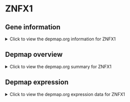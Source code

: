 <h1>ZNFX1</h1>

<h2>Gene information</h2>
<details>
  <summary>Click to view the depmap.org information for ZNFX1</summary>
  <iframe src="https://depmap.org/portal/gene/ZNFX1?tab=about" style="border:none;width:100%;height:800px"></iframe>
</details>

<h2>Depmap overview</h2>
<details>
  <summary>Click to view the depmap.org summary for ZNFX1</summary>
  <iframe src="https://depmap.org/portal/gene/ZNFX1?tab=overview" style="border:none;width:100%;height:800px"></iframe>
</details>

<h2>Depmap expression</h2>
<details>
  <summary>Click to view the depmap.org expression data for ZNFX1</summary>
  <iframe src="https://depmap.org/portal/gene/ZNFX1?tab=characterization" style="border:none;width:100%;height:800px"></iframe>
</details>


<!--
<h2>Reactome Pathway diagram</h2>
PNAME
-->


